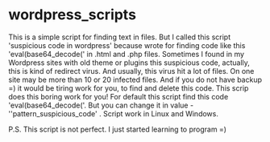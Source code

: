 # wordpress_scripts
This is a simple script for finding text in files.
But I called this script 'suspicious code in wordpress' because wrote for finding code like this 'eval(base64_decode(' in .html and .php files.
Sometimes I found in my Wordpress sites with old theme or plugins this suspicious code, actually, this is kind of redirect virus. And usually, this virus hit a lot of files. On one site may be more than 10 or 20 infected files. 
And if you do not have backup =) it would be tiring work for you, to find and delete this code. 
This scrip does this boring work for you! 
For default this script find this code 'eval(base64_decode('.
But you can change it in value - ''pattern_suspicious_code' .
Script work in Linux and Windows.

P.S. 
This script is not perfect. I just started learning to program =)
